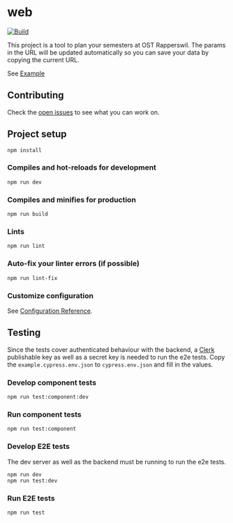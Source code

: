 # web

[![Build](https://github.com/lost-university/web/actions/workflows/ci.yml/badge.svg?branch=main)](https://github.com/lost-university/web/actions/workflows/ci.yml)

This project is a tool to plan your semesters at OST Rapperswil. The params in the URL will be updated automatically so you can save your data by copying the current URL.

See [Example](https://lost.university/#/plan/RheKoI_OOP1_AutPy_CN1_DMI_An1I-FP_OOP2_DigCod_CySec_AutoSpr_An2I-WE1_AlgDat_Bsys1_AIFo_Dbs1_EnglScience-ParProg_SecSoW_Bsys2_AIAp_DatEng_KommIng2-PmQm_CoBau_MsTe_CPl_SEP1_ExEv-CPlA_DSy_SEProj_SEP2_DigBusI-PF_AppArch_SAI21_WI2-CldSol_BAI21_PhAI)

## Contributing
Check the [open issues](https://github.com/lost-university/web/issues) to see what you can work on.

## Project setup

```
npm install
```

### Compiles and hot-reloads for development
```
npm run dev
```

### Compiles and minifies for production
```
npm run build
```

### Lints
```
npm run lint
```

### Auto-fix your linter errors (if possible)
```
npm run lint-fix
```

### Customize configuration
See [Configuration Reference](https://vitejs.dev/config/).

## Testing

Since the tests cover authenticated behaviour with the backend, a [Clerk](https://clerk.com/) publishable key as well as a secret key is needed to run the e2e tests. Copy the `example.cypress.env.json` to `cypress.env.json` and fill in the values. 

### Develop component tests
```
npm run test:component:dev
```

### Run component tests
```
npm run test:component
```

### Develop E2E tests
The dev server as well as the backend must be running to run the e2e tests.

```
npm run dev
npm run test:dev
```

### Run E2E tests
```
npm run test
```
